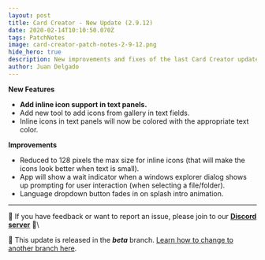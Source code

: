 ```yaml
---
layout: post
title: Card Creator - New Update (2.9.12)
date: 2020-02-14T10:10:50.070Z
tags: PatchNotes
image: card-creator-patch-notes-2-9-12.png
hide_hero: true
description: New improvements and fixes of the last Card Creator update!
author: Juan Delgado
---
```

<!--StartFragment-->

**New Features**

* **Add inline icon support in text panels.**
* Add new tool to add icons from gallery in text fields.
* Inline icons in text panels will now be colored with the appropriate text color.

**Improvements**

* Reduced to 128 pixels the max size for inline icons (that will make the icons look better when text is small).
* App will show a wait indicator when a windows explorer dialog shows up prompting for user interaction (when selecting a file/folder).
* Language dropdown button fades in on splash intro animation.


---

📌 If you have feedback or want to report an issue, please join to our **[Discord server](http://discord.gg/pixelatto)** 💬\

📌 This update is released in the ***beta*** branch. [Learn how to change to another branch here](/blog/beta-and-legacy-versions).
